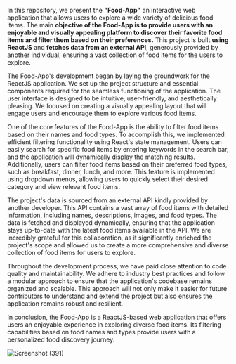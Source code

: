 In this repository, we present the **"Food-App"** an interactive web application that allows users to explore a wide variety of delicious food items. The main **objective of the Food-App is to provide users with an enjoyable and visually appealing platform to discover their favorite food items and filter them based on their preferences.** This project is built **using ReactJS** and **fetches data from an external API**, generously provided by another individual, ensuring a vast collection of food items for the users to explore.

The Food-App's development began by laying the groundwork for the ReactJS application. We set up the project structure and essential components required for the seamless functioning of the application. The user interface is designed to be intuitive, user-friendly, and aesthetically pleasing. We focused on creating a visually appealing layout that will engage users and encourage them to explore various food items.

One of the core features of the Food-App is the ability to filter food items based on their names and food types. To accomplish this, we implemented efficient filtering functionality using React's state management. Users can easily search for specific food items by entering keywords in the search bar, and the application will dynamically display the matching results. Additionally, users can filter food items based on their preferred food types, such as breakfast, dinner, lunch, and more. This feature is implemented using dropdown menus, allowing users to quickly select their desired category and view relevant food items.

The project's data is sourced from an external API kindly provided by another developer. This API contains a vast array of food items with detailed information, including names, descriptions, images, and food types. The data is fetched and displayed dynamically, ensuring that the application stays up-to-date with the latest food items available in the API. We are incredibly grateful for this collaboration, as it significantly enriched the project's scope and allowed us to create a more comprehensive and diverse collection of food items for users to explore.

Throughout the development process, we have paid close attention to code quality and maintainability. We adhere to industry best practices and follow a modular approach to ensure that the application's codebase remains organized and scalable. This approach will not only make it easier for future contributors to understand and extend the project but also ensures the application remains robust and resilient.

In conclusion, the Food-App is a ReactJS-based web application that offers users an enjoyable experience in exploring diverse food items. Its filtering capabilities based on food names and types provide users with a personalized food discovery journey.

![Screenshot (391)](https://github.com/satyamkumarjha9966/Food-App---React-Project/assets/123254088/6bcb0d80-7fbe-4bde-813f-b8b0b348890f)

